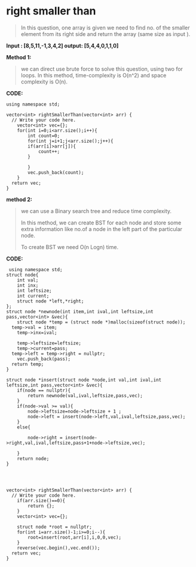 ﻿
# right smaller than

> In this question, one array is given we need to find no. of the smaller element from its right side and return the array (same size as input ).

**Input : [8,5,11,-1,3,4,2]
output: [5,4,4,0,1,1,0]**

  

**Method 1:**

> we can direct use brute force to solve this question, using two for loops.
In this method, time-complexity is O(n^2) and space complexity is O(n).

**CODE:**

    using namespace std;
    
    vector<int> rightSmallerThan(vector<int> arr) {
      // Write your code here.
    	vector<int> vec={};
    	for(int i=0;i<arr.size();i++){
    		int count=0;
    		for(int j=i+1;j<arr.size();j++){
    		if(arr[i]>arr[j]){
    			count++;
    		}
    			
    		}
    		vec.push_back(count);
    	}
      return vec;
    }
      

**method 2:**

> we can use a Binary search tree and reduce time complexity.
> 
> In this method, we can create BST for each node and store some extra information like no.of a node in the left part of the particular node.
> 
> To create BST we need O(n Logn) time.
 
 **CODE:**

     using namespace std;
    struct node{
    	int val;
    	int inx;
    	int leftsize;
    	int current;
    	struct node *left,*right;
    };
    struct node *newnode(int item,int ival,int leftsize,int pass,vector<int> &vec){
    	struct node *temp = (struct node *)malloc(sizeof(struct node));
      temp->val = item;
    	temp->inx=ival;
    	
    	temp->leftsize=leftsize;
    	temp->current=pass;
      temp->left = temp->right = nullptr;
    	vec.push_back(pass);
      return temp;
    }
    
    struct node *insert(struct node *node,int val,int ival,int leftsize,int pass,vector<int> &vec){
    	if(node == nullptr){
    		return newnode(val,ival,leftsize,pass,vec);
    	}
    	if(node->val >= val){
    		node->leftsize=node->leftsize + 1 ;
    		node->left = insert(node->left,val,ival,leftsize,pass,vec);
    	}
    	else{
    		
    		node->right = insert(node->right,val,ival,leftsize,pass+1+node->leftsize,vec);
    		
    	}
    	return node;
    }
    
    
    
    
    vector<int> rightSmallerThan(vector<int> arr) {
      // Write your code here.
    	if(arr.size()==0){
    		return {};
    	}
    	vector<int> vec={};
    	
    	struct node *root = nullptr;
    	for(int i=arr.size()-1;i>=0;i--){
    		root=insert(root,arr[i],i,0,0,vec);
    	}
    	reverse(vec.begin(),vec.end());
      return vec;
    }

